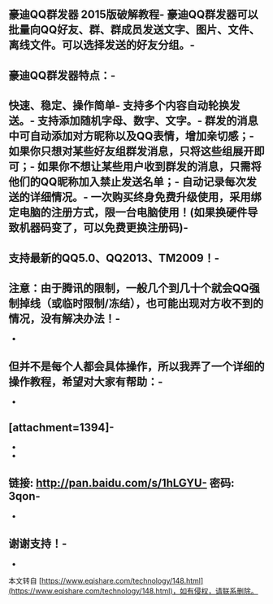 豪迪QQ群发器 2015版破解教程-
豪迪QQ群发器可以批量向QQ好友、群、群成员发送文字、图片、文件、离线文件。可以选择发送的好友分组。-
-
豪迪QQ群发器特点：-
-
快速、稳定、操作简单-
支持多个内容自动轮换发送。-
支持添加随机字母、数字、文字。-
群发的消息中可自动添加对方昵称以及QQ表情，增加亲切感；-
如果你只想对某些好友组群发消息，只将这些组展开即可；-
如果你不想让某些用户收到群发的消息，只需将他们的QQ昵称加入禁止发送名单；-
自动记录每次发送的详细情况。-
一次购买终身免费升级使用，采用绑定电脑的注册方式，限一台电脑使用！(如果换硬件导致机器码变了，可以免费更换注册码)-
-
支持最新的QQ5.0、QQ2013、TM2009！-
-
注意：由于腾讯的限制，一般几个到几十个就会QQ强制掉线（或临时限制/冻结），也可能出现对方收不到的情况，没有解决办法！-
-
-
但并不是每个人都会具体操作，所以我弄了一个详细的操作教程，希望对大家有帮助：-
-
-
\[attachment=1394\]-
-
-
-
链接: http://pan.baidu.com/s/1hLGYU-
密码: 3qon-
-
-
谢谢支持！-
-

-

本文转自 [https://www.eqishare.com/technology/148.html](https://www.eqishare.com/technology/148.html)，如有侵权，请联系删除。